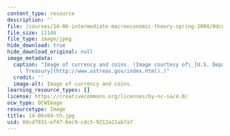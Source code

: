 ```yaml
---
content_type: resource
description: ''
file: /courses/14-06-intermediate-macroeconomic-theory-spring-2004/0dcd7931ef476ec9cdc59212a21ab7a7_14-06s04-th.jpg
file_size: 11146
file_type: image/jpeg
hide_download: true
hide_download_original: null
image_metadata:
  caption: "Image of currency and coins. (Image courtesy of\_[U.S. Department of the\
    \ Treasury](http://www.ustreas.gov/index.html).)"
  credit: ''
  image-alt: Image of currency and coins.
learning_resource_types: []
license: https://creativecommons.org/licenses/by-nc-sa/4.0/
ocw_type: OCWImage
resourcetype: Image
title: 14-06s04-th.jpg
uid: 0dcd7931-ef47-6ec9-cdc5-9212a21ab7a7
---
```

